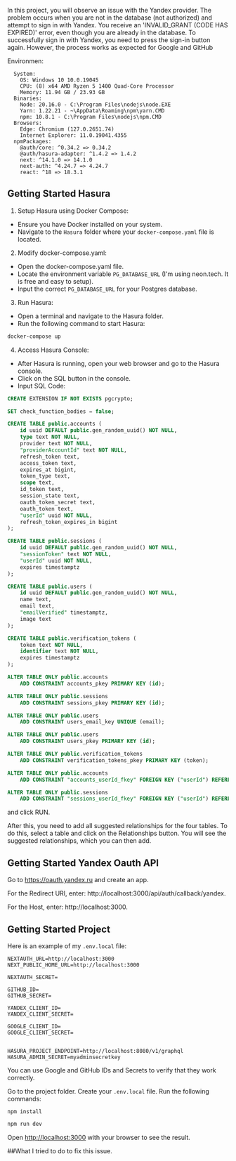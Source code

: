 In this project, you will observe an issue with the Yandex provider. The problem occurs when you are not in the database (not authorized) and attempt to sign in with Yandex. You receive an 'INVALID_GRANT (CODE HAS EXPIRED)' error, even though you are already in the database. To successfully sign in with Yandex, you need to press the sign-in button again. However, the process works as expected for Google and GitHub

Environmen:
```
  System:
    OS: Windows 10 10.0.19045
    CPU: (8) x64 AMD Ryzen 5 1400 Quad-Core Processor
    Memory: 11.94 GB / 23.93 GB
  Binaries:
    Node: 20.16.0 - C:\Program Files\nodejs\node.EXE
    Yarn: 1.22.21 - ~\AppData\Roaming\npm\yarn.CMD
    npm: 10.8.1 - C:\Program Files\nodejs\npm.CMD
  Browsers:
    Edge: Chromium (127.0.2651.74)
    Internet Explorer: 11.0.19041.4355
  npmPackages:
    @auth/core: ^0.34.2 => 0.34.2
    @auth/hasura-adapter: ^1.4.2 => 1.4.2
    next: ^14.1.0 => 14.1.0
    next-auth: ^4.24.7 => 4.24.7
    react: ^18 => 18.3.1
```
## Getting Started Hasura

1. Setup Hasura using Docker Compose:
- Ensure you have Docker installed on your system.
- Navigate to the `Hasura` folder where your `docker-compose.yaml` file is located.

2. Modify docker-compose.yaml:
- Open the docker-compose.yaml file.
- Locate the environment variable `PG_DATABASE_URL` (I'm using neon.tech. It is free and easy to setup).
- Input the correct `PG_DATABASE_URL` for your Postgres database.
  
3. Run Hasura:

- Open a terminal and navigate to the Hasura folder.
- Run the following command to start Hasura:
```bash
docker-compose up
```

4. Access Hasura Console:
- After Hasura is running, open your web browser and go to the Hasura console.
- Click on the SQL button in the console.
- Input SQL Code:

```sql
CREATE EXTENSION IF NOT EXISTS pgcrypto;

SET check_function_bodies = false;

CREATE TABLE public.accounts (
    id uuid DEFAULT public.gen_random_uuid() NOT NULL,
    type text NOT NULL,
    provider text NOT NULL,
    "providerAccountId" text NOT NULL,
    refresh_token text,
    access_token text,
    expires_at bigint,
    token_type text,
    scope text,
    id_token text,
    session_state text,
    oauth_token_secret text,
    oauth_token text,
    "userId" uuid NOT NULL,
    refresh_token_expires_in bigint
);

CREATE TABLE public.sessions (
    id uuid DEFAULT public.gen_random_uuid() NOT NULL,
    "sessionToken" text NOT NULL,
    "userId" uuid NOT NULL,
    expires timestamptz
);

CREATE TABLE public.users (
    id uuid DEFAULT public.gen_random_uuid() NOT NULL,
    name text,
    email text,
    "emailVerified" timestamptz,
    image text
);

CREATE TABLE public.verification_tokens (
    token text NOT NULL,
    identifier text NOT NULL,
    expires timestamptz
);

ALTER TABLE ONLY public.accounts
    ADD CONSTRAINT accounts_pkey PRIMARY KEY (id);

ALTER TABLE ONLY public.sessions
    ADD CONSTRAINT sessions_pkey PRIMARY KEY (id);

ALTER TABLE ONLY public.users
    ADD CONSTRAINT users_email_key UNIQUE (email);

ALTER TABLE ONLY public.users
    ADD CONSTRAINT users_pkey PRIMARY KEY (id);

ALTER TABLE ONLY public.verification_tokens
    ADD CONSTRAINT verification_tokens_pkey PRIMARY KEY (token);

ALTER TABLE ONLY public.accounts
    ADD CONSTRAINT "accounts_userId_fkey" FOREIGN KEY ("userId") REFERENCES public.users(id) ON UPDATE RESTRICT ON DELETE CASCADE;

ALTER TABLE ONLY public.sessions
    ADD CONSTRAINT "sessions_userId_fkey" FOREIGN KEY ("userId") REFERENCES public.users(id) ON UPDATE RESTRICT ON DELETE CASCADE;
```
and click RUN. 

After this, you need to add all suggested relationships for the four tables. To do this, select a table and click on the Relationships button. You will see the suggested relationships, which you can then add.

## Getting Started Yandex Oauth API
Go to https://oauth.yandex.ru and create an app.

For the Redirect URI, enter: http://localhost:3000/api/auth/callback/yandex.

For the Host, enter: http://localhost:3000.

## Getting Started Project
Here is an example of my `.env.local` file:
```
NEXTAUTH_URL=http://localhost:3000
NEXT_PUBLIC_HOME_URL=http://localhost:3000

NEXTAUTH_SECRET=

GITHUB_ID=
GITHUB_SECRET=

YANDEX_CLIENT_ID=
YANDEX_CLIENT_SECRET=

GOOGLE_CLIENT_ID=
GOOGLE_CLIENT_SECRET=


HASURA_PROJECT_ENDPOINT=http://localhost:8080/v1/graphql
HASURA_ADMIN_SECRET=myadminsecretkey

```
You can use Google and GitHub IDs and Secrets to verify that they work correctly.

Go to the project folder. Create your `.env.local` file. Run the following commands:
```
npm install
```

```bash
npm run dev
```

Open [http://localhost:3000](http://localhost:3000) with your browser to see the result.

##What I tried to do to fix this issue. 

